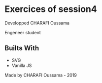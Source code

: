 # Exercices of session4


Developped CHARAFI Oussama

Engeneer student


## Builts With

* SVG
* Vanilla JS

Made by CHARAFI Oussama - 2019

